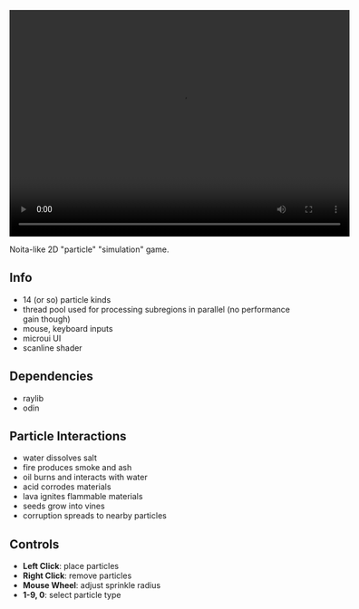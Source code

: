 <video src="video.mp4" width="600" height="400" controls></video>

Noita-like 2D "particle" "simulation" game.

## Info
- 14 (or so) particle kinds
- thread pool used for processing subregions in parallel (no performance gain though)
- mouse, keyboard inputs
- microui UI
- scanline shader

## Dependencies
- raylib
- odin

## Particle Interactions
- water dissolves salt
- fire produces smoke and ash
- oil burns and interacts with water
- acid corrodes materials
- lava ignites flammable materials
- seeds grow into vines
- corruption spreads to nearby particles

## Controls
- **Left Click**: place particles
- **Right Click**: remove particles
- **Mouse Wheel**: adjust sprinkle radius
- **1-9, 0**: select particle type

